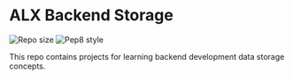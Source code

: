 # ALX Backend Storage

![Repo size](https://img.shields.io/github/repo-size/lordwill1/alx-backend-storage)
![Pep8 style](https://img.shields.io/badge/PEP8-style%20guide-red?style=round-square)

This repo contains projects for learning backend development data storage concepts.
